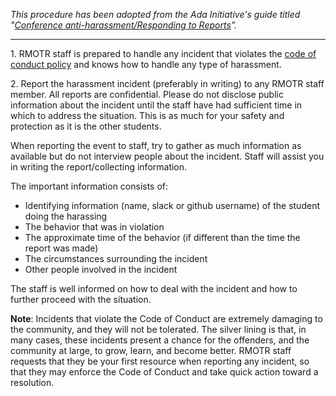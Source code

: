 _This procedure has been adopted from the Ada Initiative's guide titled "[Conference anti-harassment/Responding to Reports](http://geekfeminism.wikia.com/wiki/Conference_anti-harassment/Responding_to_reports)”._

-------------------------------------------------------------------------------------------------

1\. RMOTR staff is prepared to handle any incident that violates the [code of conduct policy](https://github.com/rmotr/code-of-conduct/blob/master/code_of_conduct.md) and knows how to handle any type of harassment. 

2\. Report the harassment incident (preferably in writing) to any RMOTR staff member. All reports
are confidential. Please do not disclose public information about the incident until the staff have
had sufficient time in which to address the situation. This is as much for your safety and protection
as it is the other students.

When reporting the event to staff, try to gather as much information as available but do not
interview people about the incident. Staff will assist you in writing the report/collecting information.

The important information consists of:

- Identifying information (name, slack or github username) of the student doing the harassing
- The behavior that was in violation
- The approximate time of the behavior (if different than the time the report was made)
- The circumstances surrounding the incident
- Other people involved in the incident

The staff is well informed on how to deal with the incident and how to further proceed with the situation.

**Note**: Incidents that violate the Code of Conduct are extremely damaging to the community, and they
will not be tolerated. The silver lining is that, in many cases, these incidents present a chance for
the offenders, and the community at large, to grow, learn, and become better. RMOTR staff requests
that they be your first resource when reporting any incident, so that they may enforce
the Code of Conduct and take quick action toward a resolution.
